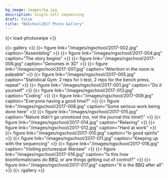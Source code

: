 ```yaml
---
bg_image: images/bg.jpg
description: Single-cell sequencing
draft: false
title: "NGSchool2017 Photo Gallery"
---
```


{{< load-photoswipe >}}

{{< gallery >}}
  {{< figure link="/images/ngschool/2017-002.jpg"  caption="Assembling" >}}
  {{< figure link="/images/ngschool/2017-004.jpg"  caption="The story begins" >}}
  {{< figure link="/images/ngschool/2017-006.jpg"  caption="Genomes in 3D" >}}
  {{< figure link="/images/ngschool/2017-007.jpg"  caption="Attention in the room is palpable" >}}
  {{< figure link="/images/ngschool/2017-005.jpg"  caption="Statistical Gym: 2 reps for t-test, 2 reps for the bench press, repeat" >}}
  {{< figure link="/images/ngschool/2017-001.jpg"  caption="Do it yourself" >}}
  {{< figure link="/images/ngschool/2017-013.jpg"  caption="Coding" >}}
  {{< figure link="/images/ngschool/2017-009.jpg"  caption="Everyone having a good time?" >}}
  {{< figure link="/images/ngschool/2017-008.jpg"  caption="Some serious work being done here" >}}
  {{< figure link="/images/ngschool/2017-015.jpg"  caption="Nature didn't go unnoticed (no, not the journal this time!)" >}}
  {{< figure link="/images/ngschool/2017-014.jpg"  caption="Relaxing" >}}
  {{< figure link="/images/ngschool/2017-012.jpg"  caption="Hard at work" >}}
  {{< figure link="/images/ngschool/2017-010.jpg"  caption="In good spirits" >}}
  {{< figure link="/images/ngschool/2017-011.jpg"  caption="Keeping up with the sequencing" >}}
  {{< figure link="/images/ngschool/2017-018.jpg"  caption="Visiting picturesque Warsaw" >}}
  {{< figure link="/images/ngschool/2017-016.jpg"  caption="Is this how bioinformaticians do BBQ, or are things getting out of control?" >}}
  {{< figure link="/images/ngschool/2017-017.jpg"  caption="It is the BBQ after all" >}}
{{< /gallery >}}
